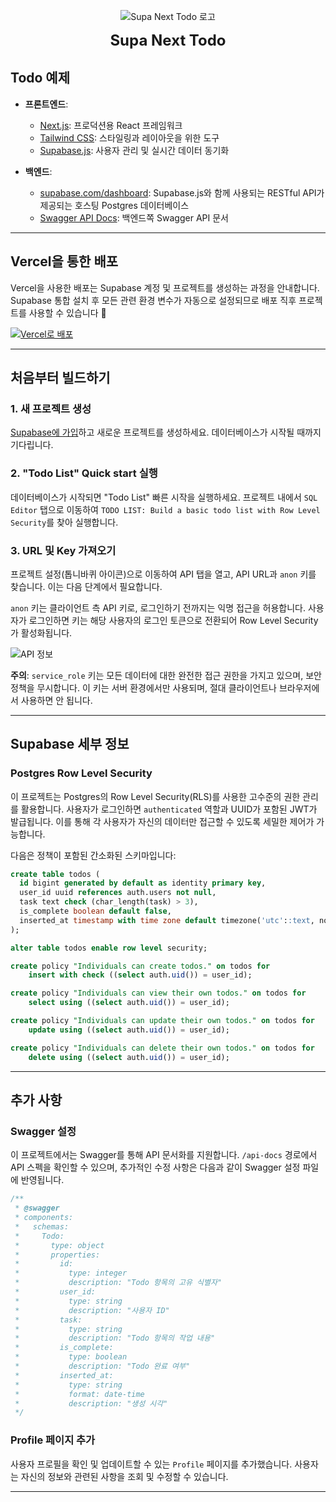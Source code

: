 <p align="center">
  <img src="https://supa-next-todolist.vercel.app/supa_next_vercel.png" alt="Supa Next Todo 로고">
</p>

<p align="center">
  <strong style="font-size: 24px;">Supa Next Todo</strong>
</p>

## Todo 예제

- **프론트엔드**:

  - [Next.js](https://github.com/vercel/next.js): 프로덕션용 React 프레임워크
  - [Tailwind CSS](https://tailwindcss.com/): 스타일링과 레이아웃을 위한 도구
  - [Supabase.js](https://supabase.com/docs/library/getting-started): 사용자 관리 및 실시간 데이터 동기화

- **백엔드**:
  - [supabase.com/dashboard](https://supabase.com/dashboard/): Supabase.js와 함께 사용되는 RESTful API가 제공되는 호스팅 Postgres 데이터베이스
  - [Swagger API Docs](https://supa-next-todolist.vercel.app/api-docs): 백엔드쪽 Swagger API 문서

---

## Vercel을 통한 배포

Vercel을 사용한 배포는 Supabase 계정 및 프로젝트를 생성하는 과정을 안내합니다. Supabase 통합 설치 후 모든 관련 환경 변수가 자동으로 설정되므로 배포 직후 프로젝트를 사용할 수 있습니다 🚀

[![Vercel로 배포](https://vercel.com/button)](https://vercel.com/new/clone?repository-url=https%3A%2F%2Fgithub.com%2Fsupabase%2Fsupabase%2Ftree%2Fmaster%2Fexamples%2Ftodo-list%2Fnextjs-todo-list&project-name=supabase-nextjs-todo-list&repository-name=supabase-nextjs-todo-list&integration-ids=oac_VqOgBHqhEoFTPzGkPd7L0iH6&external-id=https%3A%2F%2Fgithub.com%2Fsupabase%2Fsupabase%2Ftree%2Fmaster%2Fexamples%2Ftodo-list%2Fnextjs-todo-list)

---

## 처음부터 빌드하기

### 1. 새 프로젝트 생성

[Supabase에 가입](https://supabase.com/dashboard)하고 새로운 프로젝트를 생성하세요. 데이터베이스가 시작될 때까지 기다립니다.

### 2. "Todo List" Quick start 실행

데이터베이스가 시작되면 "Todo List" 빠른 시작을 실행하세요. 프로젝트 내에서 `SQL Editor` 탭으로 이동하여 `TODO LIST: Build a basic todo list with Row Level Security`를 찾아 실행합니다.

### 3. URL 및 Key 가져오기

프로젝트 설정(톱니바퀴 아이콘)으로 이동하여 API 탭을 열고, API URL과 `anon` 키를 찾습니다. 이는 다음 단계에서 필요합니다.

`anon` 키는 클라이언트 측 API 키로, 로그인하기 전까지는 익명 접근을 허용합니다. 사용자가 로그인하면 키는 해당 사용자의 로그인 토큰으로 전환되어 Row Level Security가 활성화됩니다.

![API 정보](https://user-images.githubusercontent.com/10214025/88916245-528c2680-d298-11ea-8a71-708f93e1ce4f.png)

**주의**: `service_role` 키는 모든 데이터에 대한 완전한 접근 권한을 가지고 있으며, 보안 정책을 무시합니다. 이 키는 서버 환경에서만 사용되며, 절대 클라이언트나 브라우저에서 사용하면 안 됩니다.

---

## Supabase 세부 정보

### Postgres Row Level Security

이 프로젝트는 Postgres의 Row Level Security(RLS)를 사용한 고수준의 권한 관리를 활용합니다. 사용자가 로그인하면 `authenticated` 역할과 UUID가 포함된 JWT가 발급됩니다. 이를 통해 각 사용자가 자신의 데이터만 접근할 수 있도록 세밀한 제어가 가능합니다.

다음은 정책이 포함된 간소화된 스키마입니다:

```sql
create table todos (
  id bigint generated by default as identity primary key,
  user_id uuid references auth.users not null,
  task text check (char_length(task) > 3),
  is_complete boolean default false,
  inserted_at timestamp with time zone default timezone('utc'::text, now()) not null
);

alter table todos enable row level security;

create policy "Individuals can create todos." on todos for
    insert with check ((select auth.uid()) = user_id);

create policy "Individuals can view their own todos." on todos for
    select using ((select auth.uid()) = user_id);

create policy "Individuals can update their own todos." on todos for
    update using ((select auth.uid()) = user_id);

create policy "Individuals can delete their own todos." on todos for
    delete using ((select auth.uid()) = user_id);
```

---

## 추가 사항

### Swagger 설정

이 프로젝트에서는 Swagger를 통해 API 문서화를 지원합니다. `/api-docs` 경로에서 API 스펙을 확인할 수 있으며, 추가적인 수정 사항은 다음과 같이 Swagger 설정 파일에 반영됩니다.

```typescript
/**
 * @swagger
 * components:
 *   schemas:
 *     Todo:
 *       type: object
 *       properties:
 *         id:
 *           type: integer
 *           description: "Todo 항목의 고유 식별자"
 *         user_id:
 *           type: string
 *           description: "사용자 ID"
 *         task:
 *           type: string
 *           description: "Todo 항목의 작업 내용"
 *         is_complete:
 *           type: boolean
 *           description: "Todo 완료 여부"
 *         inserted_at:
 *           type: string
 *           format: date-time
 *           description: "생성 시각"
 */
```

### Profile 페이지 추가

사용자 프로필을 확인 및 업데이트할 수 있는 `Profile` 페이지를 추가했습니다. 사용자는 자신의 정보와 관련된 사항을 조회 및 수정할 수 있습니다.

---
